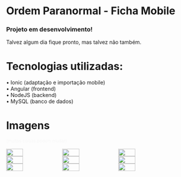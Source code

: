 # Ordem Paranormal - Ficha Mobile

### Projeto em desenvolvimento!
Talvez algum dia fique pronto, mas talvez não também.

# Tecnologias utilizadas:
• Ionic (adaptação e importação mobile) <br />
• Angular (frontend) <br />
• NodeJS (backend) <br />
• MySQL (banco de dados)

# Imagens
<small style="color: #f7f7f7">(muitas coisas podem mudar)</small>

<div style="display: flex; flex-direction: row">
    <img src="https://github.com/luczz1/ordemparanormal-mobilesheet/assets/63828861/bc76f339-37ad-4434-9a44-fedbb5a75ef9" style="width: 30%"/>
    <img src="https://github.com/luczz1/ordemparanormal-mobilesheet/assets/63828861/68453ef7-dea1-4da5-a68a-391c39ed795e" style="width: 30%"/>
    <img src="https://github.com/luczz1/ordemparanormal-mobilesheet/assets/63828861/9497c649-eb42-4c93-9837-49e28047b2c2" style="width: 30%"/>
  </div>
  
<div style="display: flex; flex-direction: row">
    <img src="https://github.com/luczz1/ordemparanormal-mobilesheet/assets/63828861/bd402a7d-5a4c-4153-bf44-0118d2250828" style="width: 30%"/>
    <img src="https://github.com/luczz1/ordemparanormal-mobilesheet/assets/63828861/c76356cc-e5bc-4e09-915a-3bd440b63533" style="width: 30%"/>
    <img src="https://github.com/luczz1/ordemparanormal-mobilesheet/assets/63828861/fddfae9e-f175-430e-9019-4de8084fbcc6" style="width: 30%"/>
  </div>
  
  <div style="display: flex; flex-direction: row">
    <img src="https://github.com/luczz1/ordemparanormal-mobilesheet/assets/63828861/51eeded1-ccd6-468d-b6db-f613fdfb321c" style="width: 30%"/>
    <img src="https://github.com/luczz1/ordemparanormal-mobilesheet/assets/63828861/69f81a78-60cf-4281-b47b-9cc4c353c2d8" style="width: 30%"/>
    <img src="https://github.com/luczz1/ordemparanormal-mobilesheet/assets/63828861/6fc571c5-3b55-4bb5-b0d1-9c6c2dd36613" style="width: 30%"/>
  </div>


